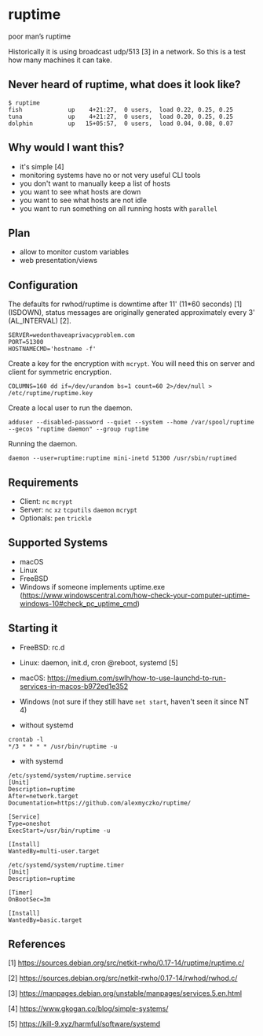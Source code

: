 # ruptime
poor man’s ruptime

Historically it is using broadcast udp/513 [3] in a network.
So this is a test how many machines it can take.

## Never heard of ruptime, what does it look like?
```
$ ruptime
fish             up    4+21:27,  0 users,  load 0.22, 0.25, 0.25
tuna             up    4+21:27,  0 users,  load 0.20, 0.25, 0.25
dolphin          up   15+05:57,  0 users,  load 0.04, 0.08, 0.07
```

## Why would I want this?
- it's simple [4]
- monitoring systems have no or not very useful CLI tools
- you don't want to manually keep a list of hosts
- you want to see what hosts are down
- you want to see what hosts are not idle
- you want to run something on all running hosts with `parallel`

## Plan

- allow to monitor custom variables
- web presentation/views

## Configuration
The defaults for rwhod/ruptime is downtime after 11' (11\*60 seconds) [1] (ISDOWN), status messages are originally generated approximately every 3' (AL_INTERVAL) [2].
```
SERVER=wedonthaveaprivacyproblem.com
PORT=51300
HOSTNAMECMD='hostname -f'
```

Create a key for the encryption with `mcrypt`. You will need this on server and client for symmetric encryption.
```
COLUMNS=160 dd if=/dev/urandom bs=1 count=60 2>/dev/null > /etc/ruptime/ruptime.key
```

Create a local user to run the daemon.
```
adduser --disabled-password --quiet --system --home /var/spool/ruptime --gecos "ruptime daemon" --group ruptime
```

Running the daemon.
```
daemon --user=ruptime:ruptime mini-inetd 51300 /usr/sbin/ruptimed
```

## Requirements
- Client: `nc` `mcrypt`
- Server: `nc` `xz` `tcputils` `daemon` `mcrypt`
- Optionals: `pen` `trickle`

## Supported Systems
- macOS
- Linux
- FreeBSD
- Windows if someone implements uptime.exe (https://www.windowscentral.com/how-check-your-computer-uptime-windows-10#check_pc_uptime_cmd)

## Starting it
- FreeBSD: rc.d
- Linux: daemon, init.d, cron @reboot, systemd [5]
- macOS: https://medium.com/swlh/how-to-use-launchd-to-run-services-in-macos-b972ed1e352
- Windows (not sure if they still have `net start`, haven't seen it since NT 4)

- without systemd
```
crontab -l
*/3 * * * * /usr/bin/ruptime -u
```

- with systemd

```
/etc/systemd/system/ruptime.service
[Unit]
Description=ruptime
After=network.target
Documentation=https://github.com/alexmyczko/ruptime/

[Service]
Type=oneshot
ExecStart=/usr/bin/ruptime -u

[Install]
WantedBy=multi-user.target
```

```
/etc/systemd/system/ruptime.timer
[Unit]
Description=ruptime

[Timer]
OnBootSec=3m

[Install]
WantedBy=basic.target
```

## References
[1] https://sources.debian.org/src/netkit-rwho/0.17-14/ruptime/ruptime.c/

[2] https://sources.debian.org/src/netkit-rwho/0.17-14/rwhod/rwhod.c/

[3] https://manpages.debian.org/unstable/manpages/services.5.en.html

[4] https://www.gkogan.co/blog/simple-systems/

[5] https://kill-9.xyz/harmful/software/systemd
